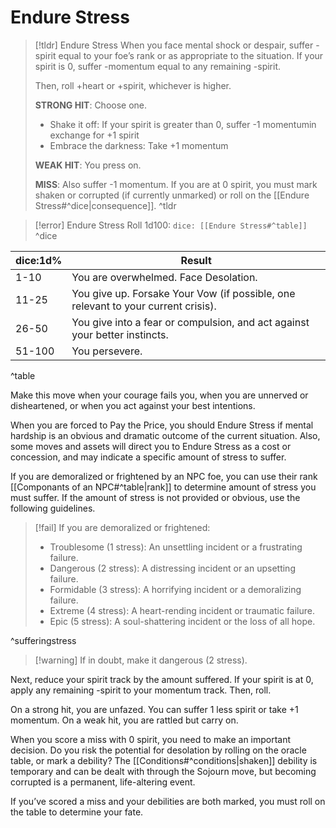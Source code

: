 # Endure Stress
>[!tldr] Endure Stress
>When you face mental shock or despair, suffer -spirit equal to your foe’s rank or as appropriate to the situation. If your spirit is 0, suffer -momentum equal to any remaining -spirit.
>
>Then, roll +heart or +spirit, whichever is higher. 
>
>**STRONG HIT**: Choose one.
>- Shake it off: If your spirit is greater than 0, suffer -1 momentumin exchange for +1 spirit
>- Embrace the darkness: Take +1 momentum 
>
>**WEAK HIT**: You press on.
>
>**MISS**: Also suffer -1 momentum. If you are at 0 spirit, you must mark shaken or corrupted (if currently unmarked) or roll on the [[Endure Stress#^dice|consequence]].
^tldr

>[!error] Endure Stress
>Roll 1d100:  `dice: [[Endure Stress#^table]]`
^dice

| dice:1d% | Result                                                                            |
| -------- | --------------------------------------------------------------------------------- |
| 1-10     | You are overwhelmed. Face Desolation.                                             |
| 11-25    | You give up. Forsake Your Vow (if possible, one relevant to your current crisis). |
| 26-50    | You give into a fear or compulsion, and act against your better instincts.        |
| 51-100   | You persevere.                                                                    |

^table

Make this move when your courage fails you, when you are unnerved or disheartened, or when you act against your best intentions. 

When you are forced to Pay the Price, you should Endure Stress if mental hardship is an obvious and dramatic outcome of the current situation. Also, some moves and assets will direct you to Endure Stress as a cost or concession, and may indicate a specific amount of stress to suffer.

If you are demoralized or frightened by an NPC foe, you can use their rank [[Componants of an NPC#^table|rank]] to determine amount of stress you must suffer. If the amount of stress is not provided or obvious, use the following guidelines.
>[!fail] If you are demoralized or frightened:
>- Troublesome (1 stress): An unsettling incident or a frustrating failure.
>- Dangerous (2 stress): A distressing incident or an upsetting failure.
>- Formidable (3 stress): A horrifying incident or a demoralizing failure.
>- Extreme (4 stress): A heart-rending incident or traumatic failure.
>- Epic (5 stress): A soul-shattering incident or the loss of all hope.

^sufferingstress

>[!warning] If in doubt, make it dangerous (2 stress).

Next, reduce your spirit track by the amount suffered. If your spirit is at 0, apply any remaining -spirit to your momentum track. Then, roll.

On a strong hit, you are unfazed. You can suffer 1 less spirit or take +1 momentum. On a weak hit, you are rattled but carry on.

When you score a miss with 0 spirit, you need to make an important decision. Do you risk the potential for desolation by rolling on the oracle table, or mark a debility? The [[Conditions#^conditions|shaken]] debility is temporary and can be dealt with through the Sojourn move, but becoming corrupted is a permanent, life-altering event.

If you’ve scored a miss and your debilities are both marked, you must roll on the table to determine your fate.